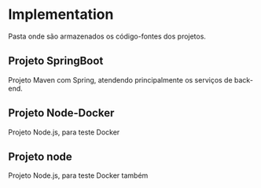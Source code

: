 # Implementation
Pasta onde são armazenados os código-fontes dos projetos. 
## Projeto SpringBoot
Projeto Maven com Spring, atendendo principalmente os serviços de back-end.
## Projeto Node-Docker
Projeto Node.js, para teste Docker
## Projeto node
Projeto Node.js, para teste Docker também
